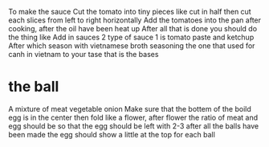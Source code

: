To make the sauce 
Cut the tomato into tiny pieces like cut in half then cut each slices from left to right horizontally 
Add the tomatoes into the pan after cooking, after the oil have been heat up 
After all that is done you should do the thing like 
Add in sauces 2 type of sauce 1 is tomato paste and ketchup 
After which season with vietnamese broth seasoning the one that used for canh in vietnam to your tase that is the bases 

# the ball 
A mixture of meat vegetable onion 
Make sure that the bottem of the boild egg is in the center then fold like a flower, after flower the ratio of meat and egg should be so that the egg should be left with 2-3 after all the balls have been made the egg should show a little at the top for each ball
